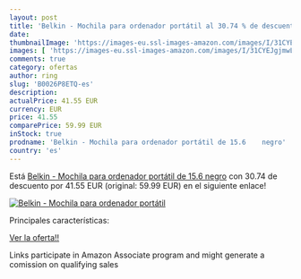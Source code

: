 ```yaml
---
layout: post
title: 'Belkin - Mochila para ordenador portátil al 30.74 % de descuento'
date: 
thumbnailImage: 'https://images-eu.ssl-images-amazon.com/images/I/31CYEJgjmwL._SL200_.jpg'
images: [ 'https://images-eu.ssl-images-amazon.com/images/I/31CYEJgjmwL._SL200_.jpg' ]
comments: true
category: ofertas
author: ring
slug: 'B0026P8ETQ-es'
description:
actualPrice: 41.55 EUR
currency: EUR
price: 41.55
comparePrice: 59.99 EUR
inStock: true
prodname: 'Belkin - Mochila para ordenador portátil de 15.6    negro'
country: 'es'
---
```


Está [Belkin - Mochila para ordenador portátil de 15.6    negro](https://www.amazon.es/dp/B0026P8ETQ/?tag=tolees-21) con 30.74 de descuento por 41.55 EUR (original: 59.99 EUR) en el siguiente enlace!

[![Belkin - Mochila para ordenador portátil](https://images-eu.ssl-images-amazon.com/images/I/31CYEJgjmwL._SL200_.jpg)](https://www.amazon.es/dp/B0026P8ETQ/?tag=tolees-21)

Principales características:


[Ver la oferta!!](https://www.amazon.es/dp/B0026P8ETQ/?tag=tolees-21)

Links participate in Amazon Associate program and might generate a comission on qualifying sales



